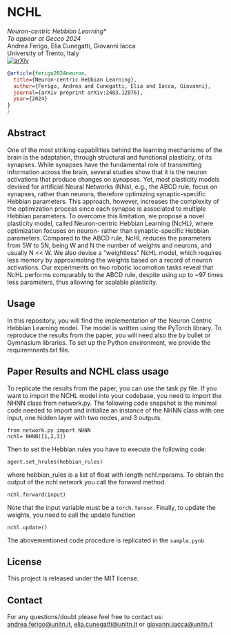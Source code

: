 # NCHL

*Neuron-centric Hebbian Learning** </br>
*To appear at Gecco 2024* </br>
Andrea Ferigo, Elia Cunegatti, Giovanni Iacca <br>
University of Trento, Italy  <br>
[![arXiv](https://img.shields.io/badge/arXiv-2404.05621-b31b1b.svg)](https://arxiv.org/pdf/2403.12076.pdf)
 

```bibtex
@article{ferigo2024neuron,
  title={Neuron-centric Hebbian Learning},
  author={Ferigo, Andrea and Cunegatti, Elia and Iacca, Giovanni},
  journal={arXiv preprint arXiv:2403.12076},
  year={2024}
}
}
```
## Abstract

One of the most striking capabilities behind the learning mechanisms of the brain is the adaptation, through structural and functional plasticity, of its synapses. While synapses have the fundamental role of transmitting information across the brain, several studies show that it is the neuron activations that produce changes on synapses. Yet, most plasticity models devised for artificial Neural Networks (NNs), e.g., the ABCD rule, focus on synapses, rather than neurons, therefore optimizing synaptic-specific Hebbian parameters. This approach, however, increases the complexity of the optimization process since each synapse is associated to multiple Hebbian parameters. To overcome this limitation, we propose a novel plasticity model, called Neuron-centric Hebbian Learning (NcHL), where optimization focuses on neuron- rather than synaptic-specific Hebbian parameters. Compared to the ABCD rule, NcHL reduces the parameters from 5W to 5N, being W and N the number of weights and neurons, and usually N << W. We also devise a "weightless" NcHL model, which requires less memory by approximating the weights based on a record of neuron activations. Our experiments on two robotic locomotion tasks reveal that NcHL performs comparably to the ABCD rule, despite using up to ~97 times less parameters, thus allowing for scalable plasticity.


## Usage
In this repository, you will find the implementation of the Neuron Centric Hebbian Learning model. 
The model is written using the PyTorch library. To reproduce the results from the paper, you will need also the by bullet or Gymnasium libraries.
To set up the Python environment, we provide the requiremnents.txt file. 

## Paper Results and NCHL class usage
To replicate the results from the paper, you can use the task.py file. 
If you want to import the NCHL model into your codebase, you need to import the NHNN class from network.py. 
The following code snapshot is the minimal code needed to import and initialize an instance of the NHNN class with one input, one hidden layer with two nodes, and 3 outputs. 
```
from network.py import NHNN
nchl= NHNN([1,2,3])
```

Then to set the Hebbian rules you have to execute the following code:
```
agent.set_hrules(hebbian_rules)
```
where hebbian_rules is a list of float with length nchl.nparams. 
To obtain the output of the nchl network you call the forward method. 
```
nchl.forward(input)
```
Note that the input variable must be a ```torch.Tensor```. 
Finally, to update the weights, you need to call the update function
```
nchl.update()
```

The abovementioned code procedure is replicated in the ```sample.pynb```


## License 
This project is released under the MIT license.

## Contact
For any questions/doubt please feel free to contact us: andrea.ferigo@unitn.it, elia.cunegatti@unitn.it or giovanni.iacca@unitn.it
